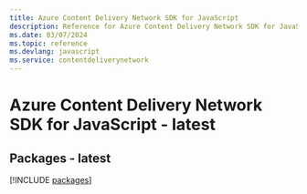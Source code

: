```yaml
---
title: Azure Content Delivery Network SDK for JavaScript
description: Reference for Azure Content Delivery Network SDK for JavaScript
ms.date: 03/07/2024
ms.topic: reference
ms.devlang: javascript
ms.service: contentdeliverynetwork
---
```

# Azure Content Delivery Network SDK for JavaScript - latest
## Packages - latest
[!INCLUDE [packages](content-delivery-network-index.md)]